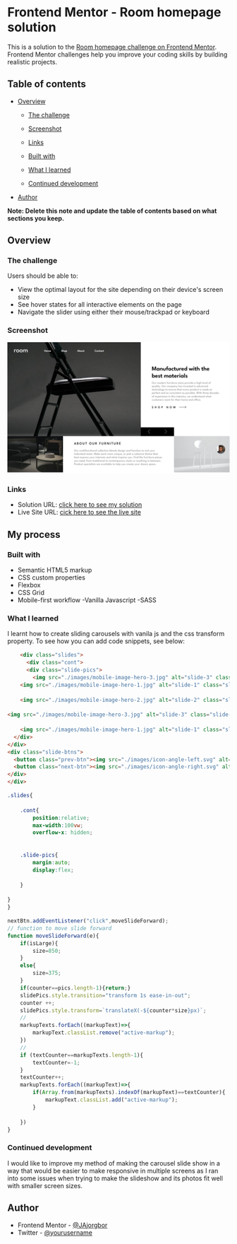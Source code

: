 # Frontend Mentor - Room homepage solution

This is a solution to the [Room homepage challenge on Frontend Mentor](https://www.frontendmentor.io/challenges/room-homepage-BtdBY_ENq). Frontend Mentor challenges help you improve your coding skills by building realistic projects. 

## Table of contents

- [Overview](#overview)
  - [The challenge](#the-challenge)
  - [Screenshot](#screenshot)
  - [Links](#links)

  - [Built with](#built-with)
  - [What I learned](#what-i-learned)
  - [Continued development](#continued-development)

- [Author](#author)


**Note: Delete this note and update the table of contents based on what sections you keep.**

## Overview

### The challenge

Users should be able to:

- View the optimal layout for the site depending on their device's screen size
- See hover states for all interactive elements on the page
- Navigate the slider using either their mouse/trackpad or keyboard

### Screenshot

![](./screenshot.png)

### Links

- Solution URL: [click here to see my solution](https://www.frontendmentor.io/solutions/responsive-room-ecomerce-landing-page-with-sass-and-vanilla-javascript-JkzM__koy-#comment-632ba22217bbaaaa1e7afcff)
- Live Site URL: [cick here to see the live site](https://JAjorgbor.github.io/room-home-page-frontend-mentor-challenge/)

## My process

### Built with

- Semantic HTML5 markup
- CSS custom properties
- Flexbox
- CSS Grid
- Mobile-first workflow
-Vanilla Javascript 
-SASS




### What I learned

I learnt how to create sliding carousels with vanila js and the css transform property.
To see how you can add code snippets, see below:

```html
    <div class="slides">
      <div class="cont">
      <div class="slide-pics">
        <img src="./images/mobile-image-hero-3.jpg" alt="slide-3" class="slide-pic" id="last-pic-clone">
    <img src="./images/mobile-image-hero-1.jpg" alt="slide-1" class="slide-pic slide">
    
    <img src="./images/mobile-image-hero-2.jpg" alt="slide-2" class="slide-pic slide">
    
<img src="./images/mobile-image-hero-3.jpg" alt="slide-3" class="slide-pic slide">
    
    <img src="./images/mobile-image-hero-1.jpg" alt="slide-1" class="slide-pic" id="first-pic-clone">
  </div>
</div>
<div class="slide-btns">
  <button class="prev-btn"><img src="./images/icon-angle-left.svg" alt="prev-btn"></button>
  <button class="next-btn"><img src="./images/icon-angle-right.svg" alt="next-btn"></button>
</div>
</div>

```
```scss
.slides{

    .cont{
        position:relative;
        max-width:100vw;
        overflow-x: hidden;
        

    .slide-pics{
        margin:auto;
        display:flex;

    }

}
}

```
```js
nextBtn.addEventListener("click",moveSlideForward);
// function to move slide forward
function moveSlideForward(e){
    if(isLarge){
        size=850;
    }
    else{
        size=375;
    }
    if(counter==pics.length-1){return;}
    slidePics.style.transition="transform 1s ease-in-out";
    counter ++;
    slidePics.style.transform=`translateX(-${counter*size}px)`;
    //
    markupTexts.forEach((markupText)=>{
        markupText.classList.remove("active-markup");
    })
    //
    if (textCounter==markupTexts.length-1){
        textCounter=-1;
    }
    textCounter++;
    markupTexts.forEach((markupText)=>{
        if(Array.from(markupTexts).indexOf(markupText)==textCounter){
            markupText.classList.add("active-markup");
        }
        
    })
}
```


### Continued development

I would like to improve my method of making the carousel slide show in a way that would be easier to make responsive in multiple screens as I ran into some issues when trying to make the slideshow and its photos fit well with smaller screen sizes.

## Author


- Frontend Mentor - [@JAjorgbor](https://www.frontendmentor.io/profile/JAjorgbor)
- Twitter - [@yourusername](https://www.twitter.com/jAjorgbor)



